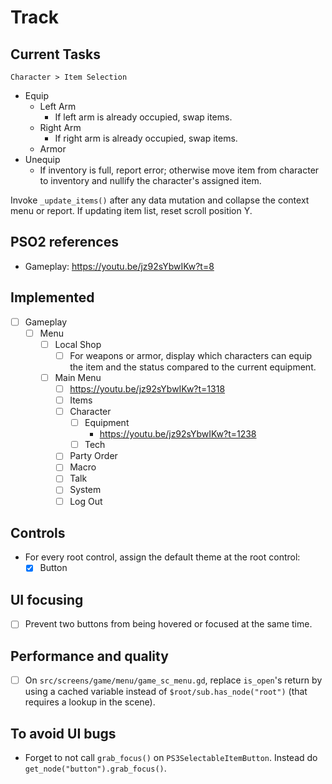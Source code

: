 # Track

## Current Tasks

`Character > Item Selection`

- Equip
  - Left Arm
    - If left arm is already occupied, swap items.
  - Right Arm
    - If right arm is already occupied, swap items.
  - Armor
- Unequip
  - If inventory is full, report error; otherwise move item from character to inventory and nullify the character's assigned item.

Invoke `_update_items()` after any data mutation and collapse the context menu or report. If updating item list, reset scroll position Y.

## PSO2 references

- Gameplay: https://youtu.be/jz92sYbwIKw?t=8

## Implemented

- [ ] Gameplay
  - [ ] Menu
    - [ ] Local Shop
      - [ ] For weapons or armor, display which characters can equip the item and the status compared to the current equipment.
    - [ ] Main Menu
      - [ ] https://youtu.be/jz92sYbwIKw?t=1318
      - [ ] Items
      - [ ] Character
        - [ ] Equipment
          - https://youtu.be/jz92sYbwIKw?t=1238
        - [ ] Tech
      - [ ] Party Order
      - [ ] Macro
      - [ ] Talk
      - [ ] System
      - [ ] Log Out

## Controls

- For every root control, assign the default theme at the root control:
  - [x] Button

## UI focusing

- [ ] Prevent two buttons from being hovered or focused at the same time.

## Performance and quality

- [ ] On `src/screens/game/menu/game_sc_menu.gd`, replace `is_open`'s return by using a cached variable instead of `$root/sub.has_node("root")` (that requires a lookup in the scene).

## To avoid UI bugs

- Forget to not call `grab_focus()` on `PS3SelectableItemButton`. Instead do `get_node("button").grab_focus()`.
